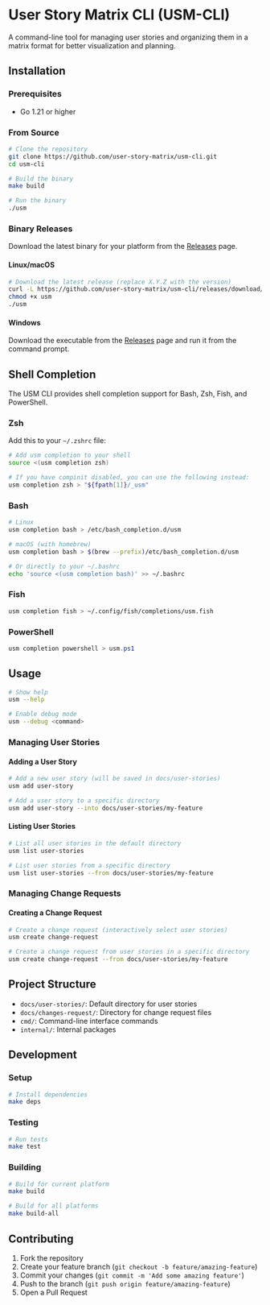 # User Story Matrix CLI (USM-CLI)

A command-line tool for managing user stories and organizing them in a matrix format for better visualization and planning.

## Installation

### Prerequisites

- Go 1.21 or higher

### From Source

```bash
# Clone the repository
git clone https://github.com/user-story-matrix/usm-cli.git
cd usm-cli

# Build the binary
make build

# Run the binary
./usm
```

### Binary Releases

Download the latest binary for your platform from the [Releases](https://github.com/user-story-matrix/usm-cli/releases) page.

#### Linux/macOS

```bash
# Download the latest release (replace X.Y.Z with the version)
curl -L https://github.com/user-story-matrix/usm-cli/releases/download/vX.Y.Z/usm-linux-amd64-X.Y.Z -o usm
chmod +x usm
./usm
```

#### Windows

Download the executable from the [Releases](https://github.com/user-story-matrix/usm-cli/releases) page and run it from the command prompt.

## Shell Completion

The USM CLI provides shell completion support for Bash, Zsh, Fish, and PowerShell.

### Zsh

Add this to your `~/.zshrc` file:

```bash
# Add usm completion to your shell
source <(usm completion zsh)

# If you have compinit disabled, you can use the following instead:
usm completion zsh > "${fpath[1]}/_usm"
```

### Bash

```bash
# Linux
usm completion bash > /etc/bash_completion.d/usm

# macOS (with homebrew)
usm completion bash > $(brew --prefix)/etc/bash_completion.d/usm

# Or directly to your ~/.bashrc
echo 'source <(usm completion bash)' >> ~/.bashrc
```

### Fish

```bash
usm completion fish > ~/.config/fish/completions/usm.fish
```

### PowerShell

```powershell
usm completion powershell > usm.ps1
```

## Usage

```bash
# Show help
usm --help

# Enable debug mode
usm --debug <command>
```

### Managing User Stories

#### Adding a User Story

```bash
# Add a new user story (will be saved in docs/user-stories)
usm add user-story

# Add a user story to a specific directory
usm add user-story --into docs/user-stories/my-feature
```

#### Listing User Stories

```bash
# List all user stories in the default directory
usm list user-stories

# List user stories from a specific directory
usm list user-stories --from docs/user-stories/my-feature
```

### Managing Change Requests

#### Creating a Change Request

```bash
# Create a change request (interactively select user stories)
usm create change-request

# Create a change request from user stories in a specific directory
usm create change-request --from docs/user-stories/my-feature
```

## Project Structure

- `docs/user-stories/`: Default directory for user stories
- `docs/changes-request/`: Directory for change request files
- `cmd/`: Command-line interface commands
- `internal/`: Internal packages

## Development

### Setup

```bash
# Install dependencies
make deps
```

### Testing

```bash
# Run tests
make test
```

### Building

```bash
# Build for current platform
make build

# Build for all platforms
make build-all
```

## Contributing

1. Fork the repository
2. Create your feature branch (`git checkout -b feature/amazing-feature`)
3. Commit your changes (`git commit -m 'Add some amazing feature'`)
4. Push to the branch (`git push origin feature/amazing-feature`)
5. Open a Pull Request